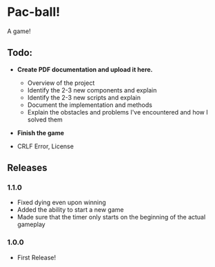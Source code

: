 # Pac-ball!

A game!

## Todo:

* **Create PDF documentation and upload it here.**
  - Overview of the project
  - Identify the 2-3 new components and explain
  - Identify the 2-3 new scripts and explain
  - Document the implementation and methods
  - Explain the obstacles and problems I've encountered and how I solved them
* **Finish the game**

* CRLF Error, License

## Releases

### 1.1.0
- Fixed dying even upon winning
- Added the ability to start a new game
- Made sure that the timer only starts on the beginning of the actual gameplay

### 1.0.0
* First Release!